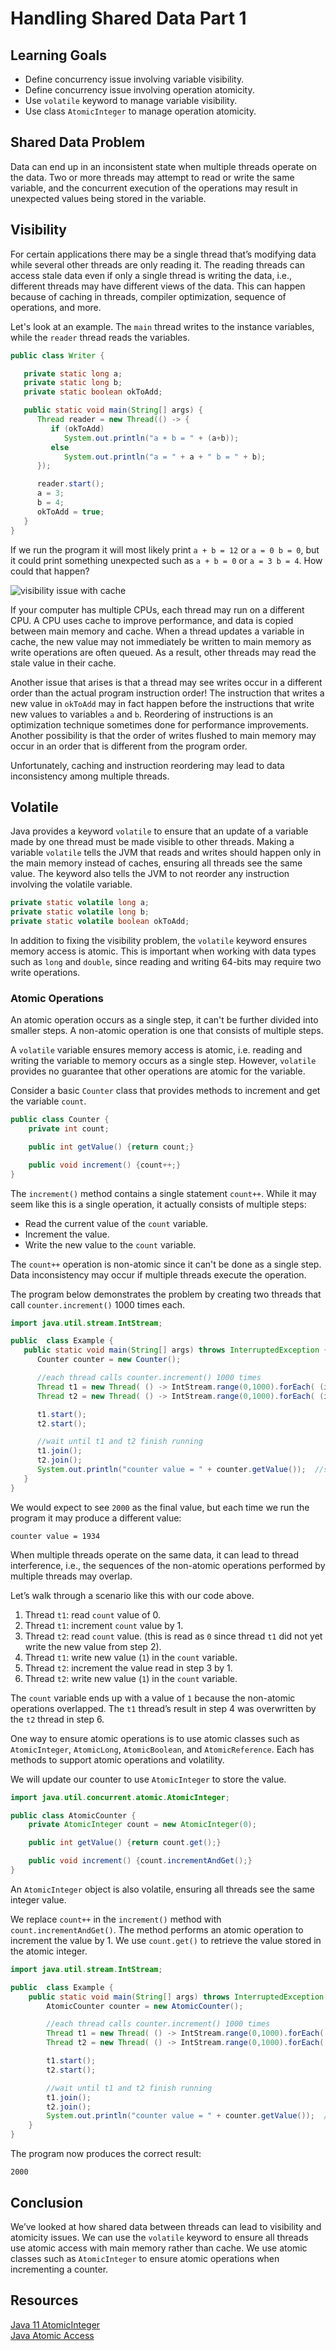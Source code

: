 # Handling Shared Data Part 1

## Learning Goals

- Define concurrency issue involving variable visibility.
- Define concurrency issue involving operation atomicity.
- Use `volatile` keyword to manage variable visibility.
- Use class `AtomicInteger` to manage operation atomicity.

## Shared Data Problem

Data can end up in an inconsistent state when multiple threads operate on the data.
Two or more threads may attempt to read or write the same variable, and the
concurrent execution of the operations may result in unexpected values being stored
in the variable.

## Visibility

For certain applications there may be a single thread that’s modifying data
while several other threads are only reading it. The reading threads can access
stale data even if only a single thread is writing the data, i.e., different
threads may have different views of the data. This can happen because of caching
in threads, compiler optimization, sequence of operations, and more.

Let's look at an example.  The `main` thread writes to the
instance variables, while the `reader` thread reads the variables.

```java
public class Writer {

   private static long a;
   private static long b;
   private static boolean okToAdd;

   public static void main(String[] args) {
      Thread reader = new Thread(() -> {
         if (okToAdd)
            System.out.println("a + b = " + (a+b));
         else
            System.out.println("a = " + a + " b = " + b);
      });

      reader.start();
      a = 3;
      b = 4;
      okToAdd = true;
   }
}
```

If we run the program it will most likely print `a + b = 12` or `a = 0 b = 0`, but it
could print something unexpected such as `a + b = 0` or `a = 3 b = 4`.  How could that happen?


![visibility issue with cache](https://curriculum-content.s3.amazonaws.com/6002/handling-shared-data-part-1/cache.png)

If your computer has multiple CPUs, each thread may run on a different CPU.
A CPU uses cache to improve performance, and data is copied between
main memory and cache.  When a thread updates a variable in cache,
the new value may not immediately be written to main memory
as write operations are often queued.  As a result, other threads may
read the stale value in their cache. 

Another issue that arises is that a thread may see writes occur in a
different order than the actual program instruction order!
The instruction that writes a new value in `okToAdd` may in fact
happen before the instructions that write new values to variables `a` and `b`.
Reordering of instructions is an optimization technique sometimes
done for performance improvements.
Another possibility is that the order of writes
flushed to main memory may occur in an order that
is different from the program order.

Unfortunately, caching and instruction reordering may lead to data inconsistency
among multiple threads.

## Volatile

Java provides a keyword `volatile` to ensure that an update
of a variable made by one thread must be made visible to
other threads.  Making a variable `volatile`
tells the JVM that reads and writes should happen only in the main memory
instead of caches, ensuring all threads see the same value.
The keyword also tells the JVM to not reorder any instruction involving the volatile variable.

```java
private static volatile long a;
private static volatile long b;
private static volatile boolean okToAdd;
```

In addition to fixing the visibility problem, the `volatile` keyword
ensures memory access is atomic.  This is important when working with
data types such as `long` and `double`, since reading and writing 64-bits
may require two write operations. 


### Atomic Operations

An atomic operation occurs as a single step, it
can't be further divided into smaller steps.
A non-atomic operation is one that consists of multiple steps.

A `volatile` variable ensures memory access is atomic, i.e. reading
and writing the variable to memory occurs as a single step.
However, `volatile` provides no guarantee that other operations
are atomic for the variable.

Consider a basic `Counter` class that provides methods to increment and get
the variable `count`.

```java
public class Counter {
    private int count;

    public int getValue() {return count;}

    public void increment() {count++;}
}
```

The `increment()` method contains a single statement `count++`.
While it may seem like this is a single operation, it actually
consists of multiple steps:

- Read the current value of the `count` variable.
- Increment the value.
- Write the new value to the `count` variable.

The `count++` operation is non-atomic since it can't be done as a single step.
Data inconsistency may occur if multiple threads execute the operation.  

The program below demonstrates the problem by creating
two threads that call `counter.increment()` 1000 times each.

```java
import java.util.stream.IntStream;

public  class Example {
   public static void main(String[] args) throws InterruptedException {
      Counter counter = new Counter();

      //each thread calls counter.increment() 1000 times
      Thread t1 = new Thread( () -> IntStream.range(0,1000).forEach( (i) -> counter.increment()) );
      Thread t2 = new Thread( () -> IntStream.range(0,1000).forEach( (i) -> counter.increment()) );

      t1.start();
      t2.start();

      //wait until t1 and t2 finish running
      t1.join();
      t2.join();
      System.out.println("counter value = " + counter.getValue());  //should be 2000
   }
}
```

We would expect to see `2000` as the final value,
but each time we run the program it may produce a different value:

```text
counter value = 1934
```

When multiple threads operate on the same data, it can
lead to thread interference, i.e., the sequences of the non-atomic operations
performed by multiple threads may overlap.

Let’s walk through a scenario like this with our code above.

1. Thread `t1`: read `count` value of 0.
2. Thread `t1`: increment `count` value by 1.
3. Thread `t2`: read `count` value. (this is read as `0` since thread `t1`
   did not yet write the new value from step 2).
4. Thread `t1`: write new value (`1`) in the `count` variable.
5. Thread `t2`: increment the value read in step 3 by 1.
6. Thread `t2`: write new value (`1`) in the `count` variable.

The `count` variable ends up with a value of `1` because the non-atomic
operations overlapped. The `t1` thread’s result in step 4
was overwritten by the `t2` thread in step 6.

One way to ensure atomic operations is to use
atomic classes such as `AtomicInteger`, `AtomicLong`, `AtomicBoolean`,
and `AtomicReference`.  Each has methods to support atomic operations and
volatility. 

We will update our counter to use `AtomicInteger` to store the value.

```java
import java.util.concurrent.atomic.AtomicInteger;

public class AtomicCounter {
    private AtomicInteger count = new AtomicInteger(0);

    public int getValue() {return count.get();}

    public void increment() {count.incrementAndGet();}
}
```

An `AtomicInteger` object is also volatile, ensuring all threads
see the same integer value.

We replace `count++` in the `increment()` method with
`count.incrementAndGet()`.  The method performs an atomic
operation to increment the value by 1.
We use `count.get()` to retrieve the value stored in the atomic integer.

```java
import java.util.stream.IntStream;

public  class Example {
    public static void main(String[] args) throws InterruptedException {
        AtomicCounter counter = new AtomicCounter();

        //each thread calls counter.increment() 1000 times
        Thread t1 = new Thread( () -> IntStream.range(0,1000).forEach( (i) -> counter.increment()) );
        Thread t2 = new Thread( () -> IntStream.range(0,1000).forEach( (i) -> counter.increment()) );

        t1.start();
        t2.start();

        //wait until t1 and t2 finish running
        t1.join();
        t2.join();
        System.out.println("counter value = " + counter.getValue());  // 2000
    }
}
```

The program now produces the correct result:

```text
2000
```

## Conclusion

We’ve looked at how shared data between threads can lead to visibility and
atomicity issues.  We can use the `volatile` keyword to ensure all threads
use atomic access with main memory rather than cache.  We use atomic
classes such as `AtomicInteger` to ensure atomic operations when incrementing
a counter.

## Resources

[Java 11 AtomicInteger](https://docs.oracle.com/en/java/javase/11/docs/api/java.base/java/util/concurrent/atomic/AtomicInteger.html)  
[Java Atomic Access](https://docs.oracle.com/javase/tutorial/essential/concurrency/atomic.html)  
